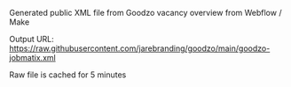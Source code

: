 Generated public XML file from Goodzo vacancy overview from Webflow / Make

Output URL:
https://raw.githubusercontent.com/jarebranding/goodzo/main/goodzo-jobmatix.xml

Raw file is cached for 5 minutes
